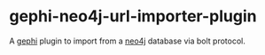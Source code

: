 # gephi-neo4j-url-importer-plugin
A [gephi](http://www.gephi.org) plugin to import from a [neo4j](http://neo4j.com) database via bolt protocol.

